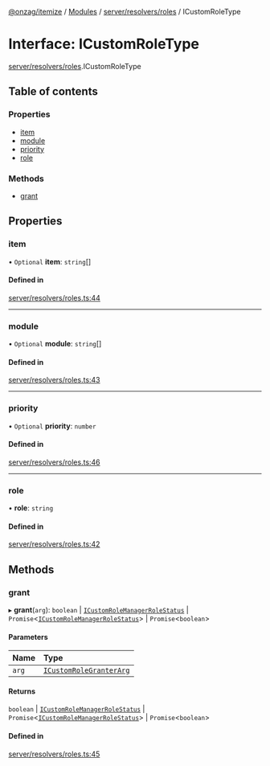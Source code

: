 [@onzag/itemize](../README.md) / [Modules](../modules.md) / [server/resolvers/roles](../modules/server_resolvers_roles.md) / ICustomRoleType

# Interface: ICustomRoleType

[server/resolvers/roles](../modules/server_resolvers_roles.md).ICustomRoleType

## Table of contents

### Properties

- [item](server_resolvers_roles.ICustomRoleType.md#item)
- [module](server_resolvers_roles.ICustomRoleType.md#module)
- [priority](server_resolvers_roles.ICustomRoleType.md#priority)
- [role](server_resolvers_roles.ICustomRoleType.md#role)

### Methods

- [grant](server_resolvers_roles.ICustomRoleType.md#grant)

## Properties

### item

• `Optional` **item**: `string`[]

#### Defined in

[server/resolvers/roles.ts:44](https://github.com/onzag/itemize/blob/5c2808d3/server/resolvers/roles.ts#L44)

___

### module

• `Optional` **module**: `string`[]

#### Defined in

[server/resolvers/roles.ts:43](https://github.com/onzag/itemize/blob/5c2808d3/server/resolvers/roles.ts#L43)

___

### priority

• `Optional` **priority**: `number`

#### Defined in

[server/resolvers/roles.ts:46](https://github.com/onzag/itemize/blob/5c2808d3/server/resolvers/roles.ts#L46)

___

### role

• **role**: `string`

#### Defined in

[server/resolvers/roles.ts:42](https://github.com/onzag/itemize/blob/5c2808d3/server/resolvers/roles.ts#L42)

## Methods

### grant

▸ **grant**(`arg`): `boolean` \| [`ICustomRoleManagerRoleStatus`](base_Root.ICustomRoleManagerRoleStatus.md) \| `Promise`<[`ICustomRoleManagerRoleStatus`](base_Root.ICustomRoleManagerRoleStatus.md)\> \| `Promise`<`boolean`\>

#### Parameters

| Name | Type |
| :------ | :------ |
| `arg` | [`ICustomRoleGranterArg`](server_resolvers_roles.ICustomRoleGranterArg.md) |

#### Returns

`boolean` \| [`ICustomRoleManagerRoleStatus`](base_Root.ICustomRoleManagerRoleStatus.md) \| `Promise`<[`ICustomRoleManagerRoleStatus`](base_Root.ICustomRoleManagerRoleStatus.md)\> \| `Promise`<`boolean`\>

#### Defined in

[server/resolvers/roles.ts:45](https://github.com/onzag/itemize/blob/5c2808d3/server/resolvers/roles.ts#L45)
